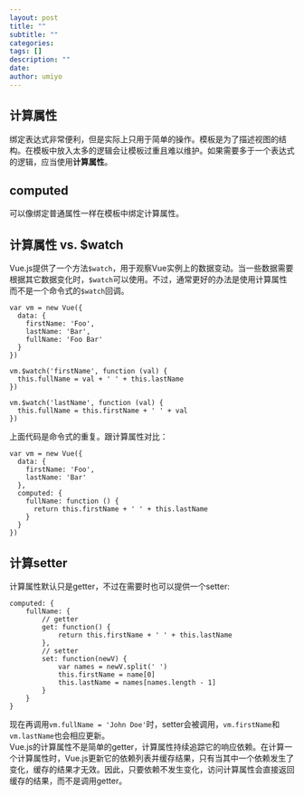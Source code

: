 ```yaml
---
layout: post
title: ""
subtitle: ""
categories:
tags: []
description: ""
date:
author: umiyo
---
```


## 计算属性
绑定表达式非常便利，但是实际上只用于简单的操作。模板是为了描述视图的结构。在模板中放入太多的逻辑会让模板过重且难以维护。如果需要多于一个表达式的逻辑，应当使用**计算属性**。

**computed**
-
可以像绑定普通属性一样在模板中绑定计算属性。

**计算属性 vs. $watch**
-
Vue.js提供了一个方法`$watch`，用于观察Vue实例上的数据变动。当一些数据需要根据其它数据变化时，`$watch`可以使用。不过，通常更好的办法是使用计算属性而不是一个命令式的`$watch`回调。
```
var vm = new Vue({
  data: {
    firstName: 'Foo',
    lastName: 'Bar',
    fullName: 'Foo Bar'
  }
})

vm.$watch('firstName', function (val) {
  this.fullName = val + ' ' + this.lastName
})

vm.$watch('lastName', function (val) {
  this.fullName = this.firstName + ' ' + val
})
```
上面代码是命令式的重复。跟计算属性对比：
```
var vm = new Vue({
  data: {
    firstName: 'Foo',
    lastName: 'Bar'
  },
  computed: {
    fullName: function () {
      return this.firstName + ' ' + this.lastName
    }
  }
})
```

**计算setter**
-
计算属性默认只是getter，不过在需要时也可以提供一个setter:
```
computed: {
    fullName: {
        // getter
        get: function() {
            return this.firstName + ' ' + this.lastName
        },
        // setter
        set: function(newV) {
            var names = newV.split(' ')
            this.firstName = name[0]
            this.lastName = names[names.length - 1]
        }
    }
}
```
现在再调用`vm.fullName = 'John Doe'`时，setter会被调用，`vm.firstName`和`vm.lastName`也会相应更新。  
Vue.js的计算属性不是简单的getter，计算属性持续追踪它的响应依赖。在计算一个计算属性时，Vue.js更新它的依赖列表并缓存结果，只有当其中一个依赖发生了变化，缓存的结果才无效。因此，只要依赖不发生变化，访问计算属性会直接返回缓存的结果，而不是调用getter。
